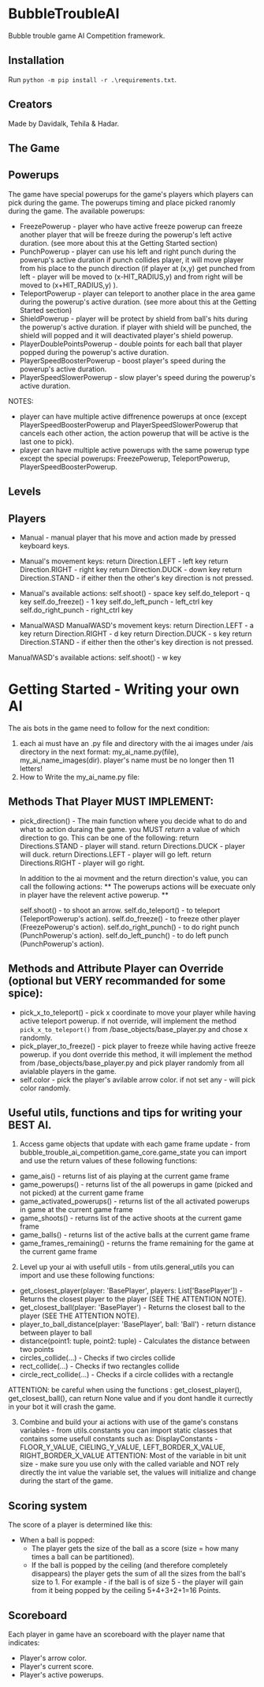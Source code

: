 # BubbleTroubleAI
Bubble trouble game AI Competition framework.

## Installation
Run `python -m pip install -r .\requirements.txt`.

## Creators
Made by Davidalk, Tehila & Hadar.

## The Game

## Powerups
The game have special powerups for the game's players which players can pick during the game. The powerups timing and place picked ranomly during the game.
The available powerups:
- FreezePowerup - player who have active freeze powerup can freeze another player that will be freeze during the powerup's left active duration. (see more about this at the Getting Started section)
- PunchPowerup - player can use his left and right punch during the powerup's active duration if punch collides player, it will move player from his place to the punch direction (if player at (x,y) get punched from left - player will be moved to (x-HIT_RADIUS,y) and from right will be moved to (x+HIT_RADIUS,y) ).
- TeleportPowerup - player can teleport to another place in the area game during the powerup's active duration. (see more about this at the Getting Started section)
- ShieldPowerup - player will be protect by shield from ball's hits during the powerup's active duration. if player with shield will be punched, the shield will popped and it will deactivated player's shield powerup.
- PlayerDoublePointsPowerup - double points for each ball that player popped during the powerup's active duration.
- PlayerSpeedBoosterPowerup - boost player's speed during the powerup's active duration.
- PlayerSpeedSlowerPowerup - slow player's speed during the powerup's active duration.

NOTES: 
- player can have multiple active diffrenence powerups at once (except PlayerSpeedBoosterPowerup and PlayerSpeedSlowerPowerup that cancels each other action, the action powerup that will be active is the last one to pick).
- player can have multiple active powerups with the same powerup type except the special powerups: FreezePowerup, TeleportPowerup, PlayerSpeedBoosterPowerup.


## Levels


## Players
- Manual - manual player that his move and action made by pressed keyboard keys.
- Manual's movement keys:
return Direction.LEFT - left key
return Direction.RIGHT - right key
return Direction.DUCK - down key
return Direction.STAND - if either then the other's key direction is not pressed.
- Manual's available actions:
self.shoot() - space key
self.do_teleport - q key
self.do_freeze() - 1 key
self.do_left_punch - left_ctrl key
self.do_right_punch - right_ctrl key

- ManualWASD
ManualWASD's movement keys:
return Direction.LEFT - a key
return Direction.RIGHT - d key
return Direction.DUCK - s key
return Direction.STAND - if either then the other's key direction is not pressed.

ManualWASD's available actions:
self.shoot() - w key

# Getting Started - Writing your own AI
The ais bots in the game need to follow for the next condition:
1. each ai must have an .py file and directory with the ai images under /ais directory in the next format: my_ai_name.py(file), my_ai_name_images(dir). player's name must be no longer then 11 letters! 
2. How to Write the my_ai_name.py file:

  ## Methods That Player MUST IMPLEMENT:
  - pick_direction() -  The main function where you decide what to do and what to action duraing the game.
    you MUST *return* a value of which direction to go.
    This can be one of the following:
    return Directions.STAND - player will stand.
    return Directions.DUCK - player will duck.
    return Directions.LEFT - player will go left.
    return Directions.RIGHT - player will go right.
    
    In addition to the ai movment and the return direction's value, you can call the following actions:
       ** The powerups actions will be execuate only in player have the relevent active powerup. **

    self.shoot() - to shoot an arrow.
    self.do_teleport() - to teleport (TeleportPowerup's action). 
    self.do_freeze() - to freeze other player (FreezePowerup's action).
    self.do_right_punch() - to do right punch (PunchPowerup's action).
    self.do_left_punch() - to do left punch (PunchPowerup's action).

  ## Methods and Attribute Player can Override (optional but VERY recommanded for some spice):
  - pick_x_to_teleport() - pick x coordinate to move your player while having active teleport powerup. if not override, will implement the method `pick_x_to_teleport()` from /base_objects/base_player.py and chose x randomly.
  - pick_player_to_freeze() - pick player to freeze while having active freeze powerup. if you dont override this method, it will implement  the method from /base_objects/base_player.py and pick player randomly from all avialable players in the game.
  - self.color - pick the player's avilable arrow color. if not set any - will pick color randomly.

  
## Useful utils, functions and tips for writing your BEST AI.

 1. Access game objects that update with each game frame update - from bubble_trouble_ai_competition.game_core.game_state you can import and use the return values of these following functions: 
  - game_ais() - returns list of ais playing at the current game frame
  - game_powerups() - returns list of the all powerups in game (picked and not picked) at the current game frame
  - game_activated_powerups() - returns list of the all activated powerups in game at the current game frame
  - game_shoots() - returns list of the active shoots at the current game frame
  - game_balls() - returns list of the active balls at the current game frame
  - game_frames_remaining() - returns the frame remaining for the game at the current game frame

2. Level up your ai with usefull utils - from utils.general_utils you can import and use these following functions:
- get_closest_player(player: 'BasePlayer', players: List['BasePlayer']) - Returns the closest player to the player (SEE THE ATTENTION NOTE).
- get_closest_ball(player: 'BasePlayer') - Returns the closest ball to the player (SEE THE ATTENTION NOTE).
- player_to_ball_distance(player: 'BasePlayer', ball: 'Ball') - return distance between player to ball 
- distance(point1: tuple, point2: tuple) - Calculates the distance between two points
- circles_collide(...) - Checks if two circles collide
- rect_collide(...) - Checks if two rectangles collide
- circle_rect_collide(...) - Checks if a circle collides with a rectangle

ATTENTION: be careful when using the functions : get_closest_player(), get_closest_ball(), can return None value and if you dont handle it currectly in your bot it will crash the game.

3. Combine and build your ai actions with use of the game's constans variables - from utils.constants you can import static classes that contains some usefull constants such as: 
DisplayConstants  - FLOOR_Y_VALUE, CIELING_Y_VALUE, LEFT_BORDER_X_VALUE, RIGHT_BORDER_X_VALUE
ATTENTION: Most of the variable in bit unit size - make sure you use only with the called variable and NOT rely directly the int value the variable set, the values will initialize and change during the start of the game.


## Scoring system
The score of a player is determined like this:
- When a ball is popped:
    - The player gets the size of the ball as a score (size = how many times a ball can be partitioned).
    - If the ball is popped by the ceiling (and therefore completely disappears) the player gets the sum of all the sizes from the ball's size to 1.
      For example - if the ball is of size 5 - the player will gain from it being popped by the ceiling 5+4+3+2+1=16 Points.

## Scoreboard
Each player in game have an scoreboard with the player name that indicates:
- Player's arrow color.
- Player's current score.
- Player's active powerups.